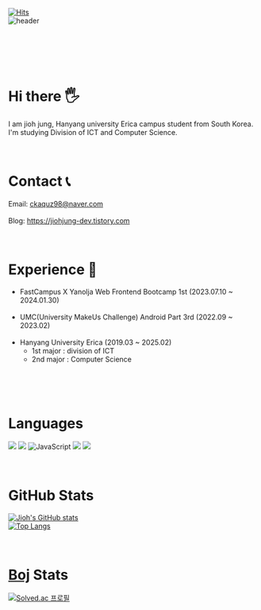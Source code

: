 [![Hits](https://hits.seeyoufarm.com/api/count/incr/badge.svg?url=https%3A%2F%2Fgithub.com%2Fjiohjung98&count_bg=%23A488EB&title_bg=%235A8AE5&icon=atom.svg&icon_color=%23FFFFFF&title=WELCOME&edge_flat=false)](https://hits.seeyoufarm.com)<br>
![header](https://capsule-render.vercel.app/api?type=wave&color=auto&height=300&section=header&text=Jioh's%20Github!&fontSize=80)<br><br><br>
<br><br><br>

# Hi there 🖐
I am jioh jung, Hanyang university Erica campus student from South Korea. I'm studying Division of ICT and Computer Science.<br><br><br>

# Contact 📞
Email: ckaquz98@naver.com <br/><br/>
Blog: https://jiohjung-dev.tistory.com
<br><br><br>


# Experience 🔗
- FastCampus X Yanolja Web Frontend Bootcamp 1st (2023.07.10 ~ 2024.01.30) <br/><br/>
- UMC(University MakeUs Challenge) Android Part 3rd (2022.09 ~ 2023.02)  <br/><br/>
- Hanyang University Erica (2019.03 ~ 2025.02)
  - 1st major : division of ICT
  - 2nd major : Computer Science

<br><br><br>


# Languages 
<img src="https://img.shields.io/badge/kotlin-7F52FF?style=for-the-badge&logo=kotlin&logoColor=white"> <img src="https://img.shields.io/badge/python-3776AB?style=for-the-badge&logo=python&logoColor=white"> <img alt="JavaScript" src ="https://img.shields.io/badge/JavaScriipt-F7DF1E.svg?&style=for-the-badge&logo=JavaScript&logoColor=black"/> <img src="https://img.shields.io/badge/Typescript-3178C6?style=for-the-badge&logo=Typescript&logoColor=white"/> <img src="https://img.shields.io/badge/React-61DAFB?&style=for-the-badge&logo=React&logoColor=black"/><br><br><br>

# GitHub Stats
[![Jioh's GitHub stats](https://github-readme-stats.vercel.app/api?username=jiohjung98)](https://github.com/anuraghazra/github-readme-stats) <br>
[![Top Langs](https://github-readme-stats.vercel.app/api/top-langs/?username=jiohjung98)](https://github.com/anuraghazra/github-readme-stats)<br><br><br>

# [Boj](https://www.acmicpc.net/) Stats
[![Solved.ac
프로필](http://mazassumnida.wtf/api/v2/generate_badge?boj=kkumiya)](https://solved.ac/kkumiya)<br><br><br>
